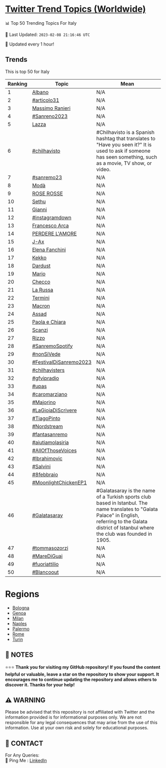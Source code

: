 [Twitter Trend Topics (Worldwide)](https://github.com/ErcinDedeoglu/Twitter-Trend-Topics)
==========


📊 Top 50 Trending Topics For Italy

📆 Last Updated: `2023-02-08 21:16:46 UTC`

🔧 Updated every 1 hour!


## Trends

This is top 50 for Italy

| Ranking | Topic | Mean |
| ------- | ------------ | ------------ |
| 1 | [Albano](http://twitter.com/search?q=Albano) | N/A |
| 2 | [#articolo31](http://twitter.com/search?q=%23articolo31) | N/A |
| 3 | [Massimo Ranieri](http://twitter.com/search?q=Massimo+Ranieri) | N/A |
| 4 | [#Sanreno2023](http://twitter.com/search?q=%23Sanreno2023) | N/A |
| 5 | [Lazza](http://twitter.com/search?q=Lazza) | N/A |
| 6 | [#chilhavisto](http://twitter.com/search?q=%23chilhavisto) | #Chilhavisto is a Spanish hashtag that translates to "Have you seen it?" It is used to ask if someone has seen something, such as a movie, TV show, or video. |
| 7 | [#sanremo23](http://twitter.com/search?q=%23sanremo23) | N/A |
| 8 | [Modà](http://twitter.com/search?q=Mod%c3%a0) | N/A |
| 9 | [ROSE ROSSE](http://twitter.com/search?q=ROSE+ROSSE) | N/A |
| 10 | [Sethu](http://twitter.com/search?q=Sethu) | N/A |
| 11 | [Gianni](http://twitter.com/search?q=Gianni) | N/A |
| 12 | [#instagramdown](http://twitter.com/search?q=%23instagramdown) | N/A |
| 13 | [Francesco Arca](http://twitter.com/search?q=Francesco+Arca) | N/A |
| 14 | [PERDERE L'AMORE](http://twitter.com/search?q=PERDERE+L%27AMORE) | N/A |
| 15 | [J-Ax](http://twitter.com/search?q=J-Ax) | N/A |
| 16 | [Elena Fanchini](http://twitter.com/search?q=Elena+Fanchini) | N/A |
| 17 | [Kekko](http://twitter.com/search?q=Kekko) | N/A |
| 18 | [Dardust](http://twitter.com/search?q=Dardust) | N/A |
| 19 | [Mario](http://twitter.com/search?q=Mario) | N/A |
| 20 | [Checco](http://twitter.com/search?q=Checco) | N/A |
| 21 | [La Russa](http://twitter.com/search?q=La+Russa) | N/A |
| 22 | [Termini](http://twitter.com/search?q=Termini) | N/A |
| 23 | [Macron](http://twitter.com/search?q=Macron) | N/A |
| 24 | [Assad](http://twitter.com/search?q=Assad) | N/A |
| 25 | [Paola e Chiara](http://twitter.com/search?q=Paola+e+Chiara) | N/A |
| 26 | [Scanzi](http://twitter.com/search?q=Scanzi) | N/A |
| 27 | [Rizzo](http://twitter.com/search?q=Rizzo) | N/A |
| 28 | [#SanremoSpotify](http://twitter.com/search?q=%23SanremoSpotify) | N/A |
| 29 | [#nonSiVede](http://twitter.com/search?q=%23nonSiVede) | N/A |
| 30 | [#FestivalDiSanremo2023](http://twitter.com/search?q=%23FestivalDiSanremo2023) | N/A |
| 31 | [#chilhavisters](http://twitter.com/search?q=%23chilhavisters) | N/A |
| 32 | [#gfvipradio](http://twitter.com/search?q=%23gfvipradio) | N/A |
| 33 | [#upas](http://twitter.com/search?q=%23upas) | N/A |
| 34 | [#caromarziano](http://twitter.com/search?q=%23caromarziano) | N/A |
| 35 | [#Majorino](http://twitter.com/search?q=%23Majorino) | N/A |
| 36 | [#LaGioiaDiScrivere](http://twitter.com/search?q=%23LaGioiaDiScrivere) | N/A |
| 37 | [#TiagoPinto](http://twitter.com/search?q=%23TiagoPinto) | N/A |
| 38 | [#Nordstream](http://twitter.com/search?q=%23Nordstream) | N/A |
| 39 | [#fantasanremo](http://twitter.com/search?q=%23fantasanremo) | N/A |
| 40 | [#aiutiamolasiria](http://twitter.com/search?q=%23aiutiamolasiria) | N/A |
| 41 | [#AllOfThoseVoices](http://twitter.com/search?q=%23AllOfThoseVoices) | N/A |
| 42 | [#Ibrahimovic](http://twitter.com/search?q=%23Ibrahimovic) | N/A |
| 43 | [#Salvini](http://twitter.com/search?q=%23Salvini) | N/A |
| 44 | [#8febbraio](http://twitter.com/search?q=%238febbraio) | N/A |
| 45 | [#MoonlightChickenEP1](http://twitter.com/search?q=%23MoonlightChickenEP1) | N/A |
| 46 | [#Galatasaray](http://twitter.com/search?q=%23Galatasaray) | #Galatasaray is the name of a Turkish sports club based in Istanbul. The name translates to "Galata Palace" in English, referring to the Galata district of Istanbul where the club was founded in 1905. |
| 47 | [#tommasozorzi](http://twitter.com/search?q=%23tommasozorzi) | N/A |
| 48 | [#MareDiGuai](http://twitter.com/search?q=%23MareDiGuai) | N/A |
| 49 | [#fuoriattilio](http://twitter.com/search?q=%23fuoriattilio) | N/A |
| 50 | [#Blancoout](http://twitter.com/search?q=%23Blancoout) | N/A |



# Regions

* [Bologna](</Italy/Bologna.md>)
* [Genoa](</Italy/Genoa.md>)
* [Milan](</Italy/Milan.md>)
* [Naples](</Italy/Naples.md>)
* [Palermo](</Italy/Palermo.md>)
* [Rome](</Italy/Rome.md>)
* [Turin](</Italy/Turin.md>)



## 📝 NOTES

⭐⭐⭐ **Thank you for visiting my GitHub repository! If you found the content helpful or valuable, leave a star on the repository to show your support. It encourages me to continue updating the repository and allows others to discover it. Thanks for your help!**


## ⚠️ WARNING

Please be advised that this repository is not affiliated with Twitter and the information provided is for informational purposes only. We are not responsible for any legal consequences that may arise from the use of this information. Use at your own risk and solely for educational purposes.


## 📨 CONTACT

 For Any Queries:  
            🏓 Ping Me : [LinkedIn](https://www.linkedin.com/in/ercindedeoglu/)
